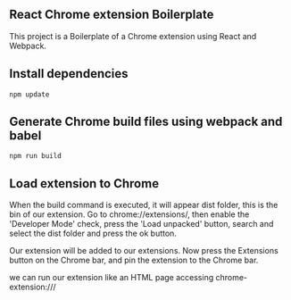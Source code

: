 ## React Chrome extension Boilerplate

This project is a Boilerplate of a Chrome extension using React and Webpack.

## Install dependencies

```
npm update
```

## Generate Chrome build files using webpack and babel

```
npm run build 
```

## Load extension to Chrome

When the build command is executed, it will appear dist folder, this is the bin of our extension.
Go to chrome://extensions/, then enable the 'Developer Mode' check, press the 'Load unpacked' button,
search and select the dist folder and press the ok button.

Our extension will be added to our extensions.
Now press the Extensions button on the Chrome bar, and pin the extension to the Chrome bar.

we can run our extension like an HTML page accessing 
chrome-extension://<extension-ID>/<default-page>
